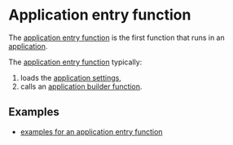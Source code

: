 # Application entry function

The [application entry function](def://) is the first function that runs in an
[application](def://).

The [application entry function](def://) typically:

1. loads the [application settings](def://),
2. calls an [application builder function](def://).

## Examples

- [examples for an application entry function](todo://)